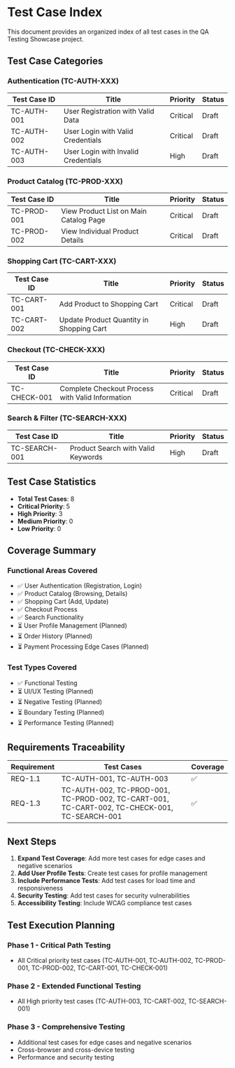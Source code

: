 # Test Case Index

This document provides an organized index of all test cases in the QA Testing Showcase project.

## Test Case Categories

### Authentication (TC-AUTH-XXX)
| Test Case ID | Title | Priority | Status |
|--------------|-------|----------|--------|
| TC-AUTH-001 | User Registration with Valid Data | Critical | Draft |
| TC-AUTH-002 | User Login with Valid Credentials | Critical | Draft |
| TC-AUTH-003 | User Login with Invalid Credentials | High | Draft |

### Product Catalog (TC-PROD-XXX)
| Test Case ID | Title | Priority | Status |
|--------------|-------|----------|--------|
| TC-PROD-001 | View Product List on Main Catalog Page | Critical | Draft |
| TC-PROD-002 | View Individual Product Details | Critical | Draft |

### Shopping Cart (TC-CART-XXX)
| Test Case ID | Title | Priority | Status |
|--------------|-------|----------|--------|
| TC-CART-001 | Add Product to Shopping Cart | Critical | Draft |
| TC-CART-002 | Update Product Quantity in Shopping Cart | High | Draft |

### Checkout (TC-CHECK-XXX)
| Test Case ID | Title | Priority | Status |
|--------------|-------|----------|--------|
| TC-CHECK-001 | Complete Checkout Process with Valid Information | Critical | Draft |

### Search & Filter (TC-SEARCH-XXX)
| Test Case ID | Title | Priority | Status |
|--------------|-------|----------|--------|
| TC-SEARCH-001 | Product Search with Valid Keywords | High | Draft |

## Test Case Statistics

- **Total Test Cases**: 8
- **Critical Priority**: 5
- **High Priority**: 3
- **Medium Priority**: 0
- **Low Priority**: 0

## Coverage Summary

### Functional Areas Covered
- ✅ User Authentication (Registration, Login)
- ✅ Product Catalog (Browsing, Details)
- ✅ Shopping Cart (Add, Update)
- ✅ Checkout Process
- ✅ Search Functionality
- ⏳ User Profile Management (Planned)
- ⏳ Order History (Planned)
- ⏳ Payment Processing Edge Cases (Planned)

### Test Types Covered
- ✅ Functional Testing
- ⏳ UI/UX Testing (Planned)
- ⏳ Negative Testing (Planned)
- ⏳ Boundary Testing (Planned)
- ⏳ Performance Testing (Planned)

## Requirements Traceability

| Requirement | Test Cases | Coverage |
|-------------|------------|----------|
| REQ-1.1 | TC-AUTH-001, TC-AUTH-003 | ✅ |
| REQ-1.3 | TC-AUTH-002, TC-PROD-001, TC-PROD-002, TC-CART-001, TC-CART-002, TC-CHECK-001, TC-SEARCH-001 | ✅ |

## Next Steps

1. **Expand Test Coverage**: Add more test cases for edge cases and negative scenarios
2. **Add User Profile Tests**: Create test cases for profile management
3. **Include Performance Tests**: Add test cases for load time and responsiveness
4. **Security Testing**: Add test cases for security vulnerabilities
5. **Accessibility Testing**: Include WCAG compliance test cases

## Test Execution Planning

### Phase 1 - Critical Path Testing
- All Critical priority test cases (TC-AUTH-001, TC-AUTH-002, TC-PROD-001, TC-PROD-002, TC-CART-001, TC-CHECK-001)

### Phase 2 - Extended Functional Testing
- All High priority test cases (TC-AUTH-003, TC-CART-002, TC-SEARCH-001)

### Phase 3 - Comprehensive Testing
- Additional test cases for edge cases and negative scenarios
- Cross-browser and cross-device testing
- Performance and security testing